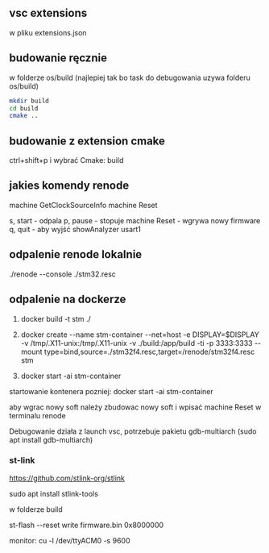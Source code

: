 ## vsc extensions

w pliku extensions.json

## budowanie ręcznie

w folderze os/build (najlepiej tak bo task do debugowania uzywa folderu os/build)

```sh
mkdir build
cd build
cmake ..
```

## budowanie z extension cmake

ctrl+shift+p i wybrać Cmake: build

## jakies komendy renode

machine GetClockSourceInfo
machine Reset

s, start - odpala
p, pause - stopuje
machine Reset - wgrywa nowy firmware
q, quit - aby wyjść
showAnalyzer usart1

## odpalenie renode lokalnie

./renode --console ./stm32.resc

## odpalenie na dockerze

1.  docker build -t stm ./

2.  docker create --name stm-container --net=host -e DISPLAY=$DISPLAY -v /tmp/.X11-unix:/tmp/.X11-unix -v ./build:/app/build -ti -p 3333:3333 --mount type=bind,source=./stm32f4.resc,target=/renode/stm32f4.resc stm

3.  docker start -ai stm-container

startowanie kontenera pozniej: docker start -ai stm-container

aby wgrac nowy soft należy zbudowac nowy soft i wpisać machine Reset w terminalu renode

Debugowanie działa z launch vsc, potrzebuje pakietu gdb-multiarch (sudo apt install gdb-multiarch)


### st-link

https://github.com/stlink-org/stlink

sudo apt install stlink-tools

w folderze build

st-flash --reset write firmware.bin 0x8000000

monitor:
cu -l /dev/ttyACM0 -s 9600

